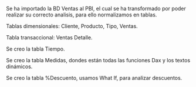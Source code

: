 Se ha importado la BD Ventas al PBI, el cual se ha transformado por poder realizar su correcto analisis, para ello normalizamos en tablas.

Tablas dimensionales: Cliente, Producto, Tipo, Ventas.

Tabla transaccional: Ventas Detalle.

Se creo la tabla Tiempo.

Se creo la tabla Medidas, dondes están todas las funciones Dax y los textos dinámicos.

Se creo la tabla %Descuento, usamos What If, para analizar descuentos.
